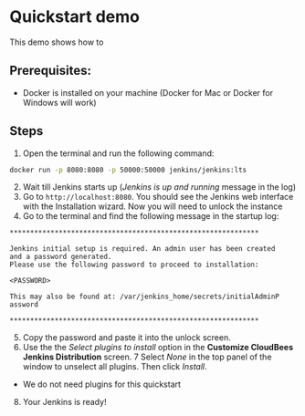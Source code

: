 # Quickstart demo

This demo shows how to 

## Prerequisites:

* Docker is installed on your machine (Docker for Mac or Docker for Windows will work)

## Steps

1. Open the terminal and run the following command:

```bash
docker run -p 8080:8080 -p 50000:50000 jenkins/jenkins:lts
```

2. Wait till Jenkins starts up (_Jenkins is up and running_ message in the log)
3. Go to `http://localhost:8080`. You should see the Jenkins web interface with the Installation wizard. Now you will need to unlock the instance
4. Go to the terminal and find the following message in the startup log:

```
*************************************************************

Jenkins initial setup is required. An admin user has been created
and a password generated.
Please use the following password to proceed to installation:

<PASSWORD>

This may also be found at: /var/jenkins_home/secrets/initialAdminP
assword

*************************************************************
```

5. Copy the password and paste it into the unlock screen. 
6. Use the the _Select plugins to install_ option in the **Customize CloudBees Jenkins Distribution** screen.
7 Select _None_ in the top panel of the window to unselect all plugins. Then click _Install_.
  * We do not need plugins for this quickstart
8. Your Jenkins is ready!
